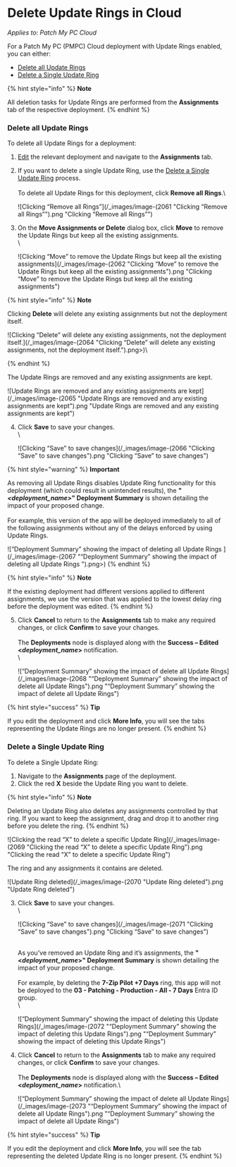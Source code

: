 # Delete Update Rings in Cloud

_Applies to: Patch My PC Cloud_

For a Patch My PC (PMPC) Cloud deployment with Update Rings enabled, you can either:

* [Delete all Update Rings](delete-update-rings-in-cloud.md#delete-all-update-rings)
* [Delete a Single Update Ring](delete-update-rings-in-cloud.md#delete-a-single-update-ring)

{% hint style="info" %}
**Note**

All deletion tasks for Update Rings are performed from the **Assignments** tab of the respective deployment.
{% endhint %}

### Delete all Update Rings

To delete all Update Rings for a deployment:

1. [Edit](../manage-cloud-deployments/edit-a-cloud-deployment.md) the relevant deployment and navigate to the **Assignments** tab.
2.  If you want to delete a single Update Ring, use the [Delete a Single Update Ring](delete-update-rings-in-cloud.md#delete-a-single-update-ring) process.\
    \
    To delete all Update Rings for this deployment, click **Remove all Rings**.\


    ![Clicking “Remove all Rings”](/_images/image-(2061 "Clicking “Remove all Rings”").png "Clicking “Remove all Rings”")


3.  On the **Move Assignments or Delete** dialog box, click **Move** to remove the Update Rings but keep all the existing assignments.\
    \


    ![Clicking “Move” to remove the Update Rings but keep all the existing assignments](/_images/image-(2062 "Clicking “Move” to remove the Update Rings but keep all the existing assignments").png "Clicking “Move” to remove the Update Rings but keep all the existing assignments")

{% hint style="info" %}
**Note**

Clicking **Delete** will delete any existing assignments but not the deployment itself.

![Clicking “Delete” will delete any existing assignments, not the deployment itself.](/_images/image-(2064 "Clicking “Delete” will delete any existing assignments, not the deployment itself.").png>)\

{% endhint %}

The Update Rings are removed and any existing assignments are kept.

![Update Rings are removed and any existing assignments are kept](/_images/image-(2065 "Update Rings are removed and any existing assignments are kept").png "Update Rings are removed and any existing assignments are kept")

4.  Click **Save** to save your changes.\
    \


    ![Clicking “Save” to save changes](/_images/image-(2066 "Clicking “Save” to save changes").png "Clicking “Save” to save changes")

{% hint style="warning" %}
**Important**

As removing all Update Rings disables Update Ring functionality for this deployment (which could result in unintended results), the **"**_**\<deployment\_name>**_**" Deployment Summary** is shown detailing the impact of your proposed change.\
\
For example, this version of the app will be deployed immediately to all of the following assignments without any of the delays enforced by using Update Rings.

![“Deployment Summary” showing the impact of deleting all Update Rings ](/_images/image-(2067 "“Deployment Summary” showing the impact of deleting all Update Rings ").png>)
{% endhint %}

{% hint style="info" %}
**Note**

If the existing deployment had different versions applied to different assignments, we use the version that was applied to the lowest delay ring before the deployment was edited.
{% endhint %}

5.  Click **Cancel** to return to the **Assignments** tab to make any required changes, or click **Confirm** to save your changes.\
    \
    The **Deployments** node is displayed along with the **Success – Edited <**_**deployment\_name**_**>** notification.\
    \


    ![“Deployment Summary” showing the impact of delete all Update Rings](/_images/image-(2068 "“Deployment Summary” showing the impact of delete all Update Rings").png "“Deployment Summary” showing the impact of delete all Update Rings")

{% hint style="success" %}
**Tip**

If you edit the deployment and click **More Info**, you will see the tabs representing the Update Rings are no longer present.
{% endhint %}

### Delete a Single Update Ring

To delete a Single Update Ring:

1. Navigate to the **Assignments** page of the deployment.
2. Click the red **X** beside the Update Ring you want to delete.

{% hint style="info" %}
**Note**

Deleting an Update Ring also deletes any assignments controlled by that ring. If you want to keep the assignment, drag and drop it to another ring before you delete the ring.
{% endhint %}

![Clicking the read “X” to delete a specific Update Ring](/_images/image-(2069 "Clicking the read “X” to delete a specific Update Ring").png "Clicking the read “X” to delete a specific Update Ring")

The ring and any assignments it contains are deleted.

![Update Ring deleted](/_images/image-(2070 "Update Ring deleted").png "Update Ring deleted")

3.  Click **Save** to save your changes.\
    \


    ![Clicking “Save” to save changes](/_images/image-(2071 "Clicking “Save” to save changes").png "Clicking “Save” to save changes")

    \
    As you’ve removed an Update Ring and it’s assignments, the **"<**_**deployment\_name**_**>" Deployment Summary** is shown detailing the impact of your proposed change.\
    \
    For example, by deleting the **7-Zip Pilot +7 Days** ring, this app will not be deployed to the **03 - Patching - Production - All - 7 Days** Entra ID group.\
    \


    ![“Deployment Summary” showing the impact of deleting this Update Rings](/_images/image-(2072 "“Deployment Summary” showing the impact of deleting this Update Rings").png "“Deployment Summary” showing the impact of deleting this Update Rings")
4.  Click **Cancel** to return to the **Assignments** tab to make any required changes, or click **Confirm** to save your changes.\
    \
    The **Deployments** node is displayed along with the **Success – Edited <**_**deployment\_name**_**>** notification.\


    ![“Deployment Summary” showing the impact of delete all Update Rings](/_images/image-(2073 "“Deployment Summary” showing the impact of delete all Update Rings").png "“Deployment Summary” showing the impact of delete all Update Rings")

{% hint style="success" %}
**Tip**

If you edit the deployment and click **More Info**, you will see the tab representing the deleted Update Ring is no longer present.
{% endhint %}

